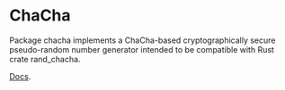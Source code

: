 # ChaCha

Package chacha implements a ChaCha-based cryptographically secure
pseudo-random number generator intended to be compatible with Rust crate
rand_chacha.

[Docs](https://pkg.go.dev/github.com/nixberg/chacha-rng-go).
